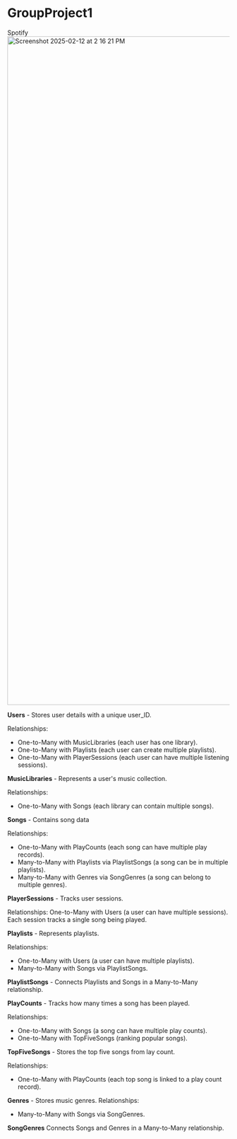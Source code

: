 # GroupProject1

Spotify
<img width="1512" alt="Screenshot 2025-02-12 at 2 16 21 PM" src="https://github.com/user-attachments/assets/fbbec43b-b928-4ce8-bb9e-07d3cddccef6" />



**Users** - Stores user details with a unique user_ID.

Relationships:
-  One-to-Many with MusicLibraries (each user has one library).
-  One-to-Many with Playlists (each user can create multiple playlists).
-  One-to-Many with PlayerSessions (each user can have multiple listening sessions).


**MusicLibraries** - Represents a user's music collection.

Relationships:
-  One-to-Many with Songs (each library can contain multiple songs).

**Songs** - Contains song data

Relationships:
-  One-to-Many with PlayCounts (each song can have multiple play records).
-  Many-to-Many with Playlists via PlaylistSongs (a song can be in multiple playlists).
-  Many-to-Many with Genres via SongGenres (a song can belong to multiple genres).


**PlayerSessions** - Tracks user sessions.

Relationships:
One-to-Many with Users (a user can have multiple sessions).
Each session tracks a single song being played.


**Playlists** - Represents playlists.

Relationships:
-  One-to-Many with Users (a user can have multiple playlists).
-  Many-to-Many with Songs via PlaylistSongs.

**PlaylistSongs** - Connects Playlists and Songs in a Many-to-Many relationship.


**PlayCounts** - Tracks how many times a song has been played.

Relationships:
-  One-to-Many with Songs (a song can have multiple play counts).
-  One-to-Many with TopFiveSongs (ranking popular songs).


**TopFiveSongs** - Stores the top five songs from lay count.

Relationships:
- One-to-Many with PlayCounts (each top song is linked to a play count record).

**Genres** - Stores music genres.
Relationships:
-  Many-to-Many with Songs via SongGenres.


**SongGenres** Connects Songs and Genres in a Many-to-Many relationship.
